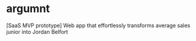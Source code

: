 # argumnt
[SaaS MVP prototype] Web app that effortlessly transforms average sales junior into Jordan Belfort
